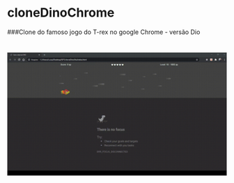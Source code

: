 # cloneDinoChrome
###Clone do famoso jogo do T-rex no google Chrome -  versão Dio

<h1 align="center">
    <img alt="BeTheHero" src="https://github.com/lucasSPro/cloneDinoChrome/blob/main/images/readMe.gif" />
    <br>
</h1>
